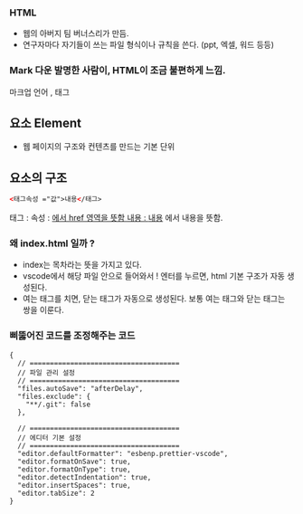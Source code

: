 ### HTML 
- 웹의 아버지 팀 버너스리가 만듬. 
- 연구자마다 자기들이 쓰는 파일 형식이나 규칙을 쓴다. (ppt, 엑셀, 워드 등등)

### Mark 다운 발명한 사람이, HTML이 조금 불편하게 느낌. 
마크업 언어 , 태그 

## 요소 Element  
- 웹 페이지의 구조와 컨텐츠를 만드는 기본 단위 

## 요소의 구조 
```HTML
<태그속성 ="값">내용</태그>
```

태그 : <a></a>
속성 : <a href='주소'> 에서 href 영역을 뜻함
내용 : <a href='주소'>내용<a> 에서 내용을 뜻함. 

### 왜 index.html 일까 ?
- index는 목차라는 뜻을 가지고 있다. 
- vscode에서 해당 파일 안으로 들어와서 ! 엔터를 누르면, html 기본 구조가 자동 생성된다. 
- 여는 태그를 치면, 닫는 태그가 자동으로 생성된다. 보통 여는 태그와 닫는 태그는 쌍을 이룬다. 

### 삐뚫어진 코드를 조정해주는 코드
```Settings 
{
  // =====================================
  // 파일 관리 설정
  // =====================================
  "files.autoSave": "afterDelay",
  "files.exclude": {
    "**/.git": false
  },

  // =====================================
  // 에디터 기본 설정
  // =====================================
  "editor.defaultFormatter": "esbenp.prettier-vscode",
  "editor.formatOnSave": true,
  "editor.formatOnType": true,
  "editor.detectIndentation": true,
  "editor.insertSpaces": true,
  "editor.tabSize": 2
}

``` 